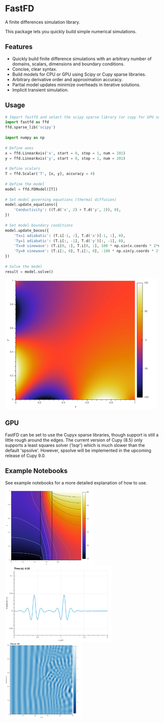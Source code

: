 # FastFD
A finite differences simulation library.

This package lets you quickly build simple numerical simulations.

## Features
 * Quickly build finite difference simulations with an arbitrary number of domains, scalars, dimensions and boundary conditions.
 * Concise, clear syntax.
 * Build models for CPU or GPU using Scipy or Cupy sparse libraries.
 * Arbitrary derivative order and approximation accuracy.
 * Partial model updates minimize overheads in iterative solutions.
 * Implicit transient simulation.

## Usage
```python
# Import fastfd and select the scipy sparse library (or cupy for GPU support)
import fastfd as ffd
ffd.sparse_lib('scipy')

import numpy as np

# Define axes
x = ffd.LinearAxis('x', start = 0, stop = 1, num = 201)
y = ffd.LinearAxis('y', start = 0, stop = 1, num = 201)

# Define scalars
T = ffd.Scalar('T', [x, y], accuracy = 4)

# Define the model
model = ffd.FDModel([T])

# Set model governing equations (thermal diffusion)
model.update_equations({
    'Conductivity': ((T.d('x', 2) + T.d('y', 2)), 0),
})

# Set model boundary conditions
model.update_bocos({
    'Tx=1 adiabatic': (T.i[-1, :], T.d('x')[-1, :], 0),
    'Ty=1 adiabatic': (T.i[:, -1], T.d('y')[:, -1], 0),
    'Tx=0 sinewave': (T.i[0, :], T.i[0, :], 100 * np.sin(x.coords * 2*np.pi)),
    'Ty=0 sinewave': (T.i[:, 0], T.i[:, 0], -100 * np.sin(y.coords * 2*np.pi)),
})

# Solve the model
result = model.solve()

```
<img src="./docs/readme/example_result.png" alt="Model Solution" width="500"/>

## GPU
FastFD can be set to use the Cupyx sparse libraries, though support is still a little rough around the edges. The current
version of Cupy (8.5) only supports a least squares solver ('lsqr') which is much slower than the default 'spsolve'.
However, spsolve will be implemented in the upcoming release of Cupy 9.0.


## Example Notebooks
See example notebooks for a more detailed explanation of how to use.

<img src="./docs/readme/heat_conduction_result.png"
    alt="Steady state heat conduction" 
    style="float: left; margin-right: 10px;"
    width="291"/> <img src="./docs/readme/transient_wave_result.png"
    alt="Transient 1D wave propagation"
    style="float: left; margin-right: 10px;"
    width="350"/> <img src="./docs/readme/shoreline_waves_result.png"
    alt="Transient 2D wave propagation"
    style="float: left; margin-right: 10px;"
    width="250"/>
